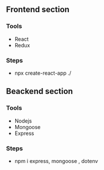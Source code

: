 ## Frontend section
### Tools
 - React
 - Redux 

### Steps
  - npx create-react-app ./
  





## Beackend section 
### Tools
   - Nodejs
   - Mongoose
   - Express


### Steps
 - npm i express, mongoose , dotenv
